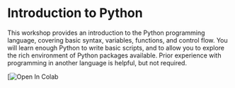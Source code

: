 # Introduction to Python

This workshop provides an introduction to the Python programming language, covering basic syntax, variables, functions, and control flow. You will learn enough Python to write basic scripts, and to allow you to explore the rich environment of Python packages available. Prior experience with programming in another language is helpful, but not required.

[![Open In Colab](https://colab.research.google.com/github/sul-cidr/Workshops/blob/master/Introduction_to_Python/Introduction%20to%20Python.ipynb)
